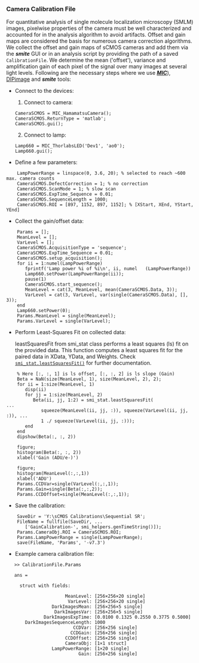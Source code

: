 ### Camera Calibration File

For quantitative analysis of single molecule localization microscopy
(SMLM) images, pixelwise properties of the camera must be well
characterized and accounted for in the analysis algorithm to avoid
artifacts. Offset and gain maps are considered the basis for numerous
camera correction algorithms. We collect the offset and gain maps
of sCMOS cameras and add them via the ***smite*** GUI or in an analysis
script by providing the path of a saved `CalibrationFile`.
We determine the mean ('offset'),
variance and amplification gain of each pixel of the signal over many
images at several light levels. Following are the necessary steps where
we use
[***MIC***](https://github.com/LidkeLab/matlab-instrument-control.git)),
[DIPimage](https://diplib.org/) and ***smite*** tools:

* Connect to the devices:

    1. Connect to camera:
    ```
    CameraSCMOS = MIC_HamamatsuCamera();
    CameraSCMOS.ReturnType = 'matlab';
    CameraSCMOS.gui();
    ```
    2. Connect to lamp:
    ```
    Lamp660 = MIC_ThorlabsLED('Dev1', 'ao0');
    Lamp660.gui();
    ```
* Define a few parameters: 
```
    LampPowerRange = linspace(0, 3.6, 20); % selected to reach ~600 max. camera counts
    CameraSCMOS.DefectCorrection = 1; % no correction
    CameraSCMOS.ScanMode = 1; % slow scan
    CameraSCMOS.ExpTime_Sequence = 0.01;
    CameraSCMOS.SequenceLength = 1000;
    CameraSCMOS.ROI = [897, 1152, 897, 1152]; % [XStart, XEnd, YStart, YEnd]
```
* Collect the gain/offset data:
```
    Params = [];
    MeanLevel = [];
    VarLevel = [];
    CameraSCMOS.AcquisitionType = 'sequence';
    CameraSCMOS.ExpTime_Sequence = 0.01;
    CameraSCMOS.setup_acquisition();
    for ii = 1:numel(LampPowerRange)
       fprintf('Lamp power %i of %i\n', ii, numel   (LampPowerRange))
       Lamp660.setPower(LampPowerRange(ii));
       pause(1)
       CameraSCMOS.start_sequence();
       MeanLevel = cat(3, MeanLevel, mean(CameraSCMOS.Data, 3));
       VarLevel = cat(3, VarLevel, var(single(CameraSCMOS.Data), [], 3));
    end
    Lamp660.setPower(0);
    Params.MeanLevel = single(MeanLevel);
    Params.VarLevel = single(VarLevel);
```
* Perform Least-Squares Fit on collected data:

    leastSquaresFit from smi_stat class performs a least squares (ls)
    fit on the provided data.
    This function computes a least squares fit for the paired data in
    XData, YData, and Weights. Check
    [`smi_stat.leastSquaresFit()`](../../MATLAB/+smi_stat/leastSquaresFit.m)
    for further documentation.
```
    % Here [:, :, 1] is ls offset, [:, :, 2] is ls slope (Gain)
    Beta = NaN(size(MeanLevel, 1), size(MeanLevel, 2), 2);
    for ii = 1:size(MeanLevel, 1)
       disp(ii)
       for jj = 1:size(MeanLevel, 2)
          Beta(ii, jj, 1:2) = smi_stat.leastSquaresFit(                   ...
             squeeze(MeanLevel(ii, jj, :)), squeeze(VarLevel(ii, jj, :)), ...
             1 ./ squeeze(VarLevel(ii, jj, :)));
       end
    end
    dipshow(Beta(:, :, 2))

    figure;
    histogram(Beta(:, :, 2))
    xlabel('Gain (ADU/e-)')

    figure;
    histogram(MeanLevel(:,:,1))
    xlabel('ADU')
    Params.CCDVar=single(VarLevel(:,:,1));
    Params.Gain=single(Beta(:,:,2));
    Params.CCDOffset=single(MeanLevel(:,:,1));
```
* Save the calibration:
```
    SaveDir = 'Y:\sCMOS Calibrations\Sequential SR';
    FileName = fullfile(SaveDir, ...
       ['GainCalibration-', smi_helpers.genTimeString()]);
    Params.CameraObj.ROI = CameraSCMOS.ROI;
    Params.LampPowerRange = single(LampPowerRange);
    save(FileName, 'Params', '-v7.3')
```
* Example camera calibration file:

```
   >> CalibrationFile.Params

   ans = 

     struct with fields:

                      MeanLevel: [256×256×20 single]
                       VarLevel: [256×256×20 single]
                 DarkImagesMean: [256×256×5 single]
                  DarkImagesVar: [256×256×5 single]
              DarkImagesExpTime: [0.0100 0.1325 0.2550 0.3775 0.5000]
       DarkImagesSequenceLength: 1000
                         CCDVar: [256×256 single]
                        CCDGain: [256×256 single]
                      CCDOffset: [256×256 single]
                      CameraObj: [1×1 struct]
                 LampPowerRange: [1×20 single]
                           Gain: [256×256 single]
```
